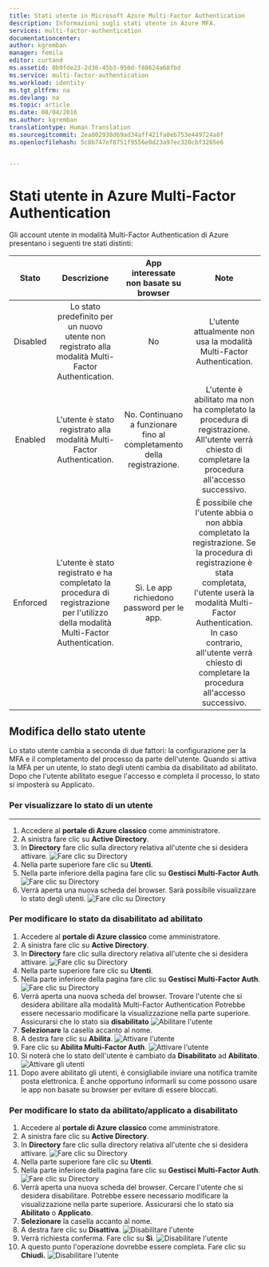 ```yaml
---
title: Stati utente in Microsoft Azure Multi-Factor Authentication
description: Informazioni sugli stati utente in Azure MFA.
services: multi-factor-authentication
documentationcenter: 
author: kgremban
manager: femila
editor: curtand
ms.assetid: 0b9fde23-2d36-45b3-950d-f88624a68fbd
ms.service: multi-factor-authentication
ms.workload: identity
ms.tgt_pltfrm: na
ms.devlang: na
ms.topic: article
ms.date: 08/04/2016
ms.author: kgremban
translationtype: Human Translation
ms.sourcegitcommit: 2ea002938d69ad34aff421fa0eb753e449724a8f
ms.openlocfilehash: 5c8b747ef8751f9556e0d23a97ec320cbf3265e6


---
```

# <a name="user-states-in-azure-multi-factor-authentication"></a>Stati utente in Azure Multi-Factor Authentication
Gli account utente in modalità Multi-Factor Authentication di Azure presentano i seguenti tre stati distinti:

| Stato | Descrizione | App interessate non basate su browser | Note |
|:---:|:---:|:---:|:---:|
| Disabled |Lo stato predefinito per un nuovo utente non registrato alla modalità Multi-Factor Authentication. |No |L'utente attualmente non usa la modalità Multi-Factor Authentication. |
| Enabled |L'utente è stato registrato alla modalità Multi-Factor Authentication. |No.  Continuano a funzionare fino al completamento della registrazione. |L'utente è abilitato ma non ha completato la procedura di registrazione. All'utente verrà chiesto di completare la procedura all'accesso successivo. |
| Enforced |L'utente è stato registrato e ha completato la procedura di registrazione per l'utilizzo della modalità Multi-Factor Authentication. |Sì.  Le app richiedono password per le app. |È possibile che l'utente abbia o non abbia completato la registrazione. Se la procedura di registrazione è stata completata, l'utente userà la modalità Multi-Factor Authentication. In caso contrario, all'utente verrà chiesto di completare la procedura all'accesso successivo. |

## <a name="changing-a-user-state"></a>Modifica dello stato utente
Lo stato utente cambia a seconda di due fattori: la configurazione per la MFA e il completamento del processo da parte dell'utente.  Quando si attiva la MFA per un utente, lo stato degli utenti cambia da disabilitato ad abilitato.  Dopo che l'utente abilitato esegue l'accesso e completa il processo, lo stato si imposterà su Applicato.  

### <a name="to-view-a-users-state"></a>Per visualizzare lo stato di un utente
- - -
1. Accedere al **portale di Azure classico** come amministratore.
2. A sinistra fare clic su **Active Directory**.
3. In **Directory** fare clic sulla directory relativa all'utente che si desidera attivare.
   ![Fare clic su Directory](./media/multi-factor-authentication-get-started-cloud/directory1.png)
4. Nella parte superiore fare clic su **Utenti**.
5. Nella parte inferiore della pagina fare clic su **Gestisci Multi-Factor Auth**.
   ![Fare clic su Directory](./media/multi-factor-authentication-get-started-cloud/manage1.png)
6. Verrà aperta una nuova scheda del browser.  Sarà possibile visualizzare lo stato degli utenti.
   ![Fare clic su Directory](./media/multi-factor-authentication-get-started-user-states/userstate1.png)

### <a name="to-change-the-state-from-disabled-to-enabled"></a>Per modificare lo stato da disabilitato ad abilitato
1. Accedere al **portale di Azure classico** come amministratore.
2. A sinistra fare clic su **Active Directory**.
3. In **Directory** fare clic sulla directory relativa all'utente che si desidera attivare.
   ![Fare clic su Directory](./media/multi-factor-authentication-get-started-cloud/directory1.png)
4. Nella parte superiore fare clic su **Utenti**.
5. Nella parte inferiore della pagina fare clic su **Gestisci Multi-Factor Auth**.
   ![Fare clic su Directory](./media/multi-factor-authentication-get-started-cloud/manage1.png)
6. Verrà aperta una nuova scheda del browser.  Trovare l'utente che si desidera abilitare alla modalità Multi-Factor Authentication Potrebbe essere necessario modificare la visualizzazione nella parte superiore. Assicurarsi che lo stato sia **disabilitato**
   ![Abilitare l'utente](./media/multi-factor-authentication-get-started-cloud/enable1.png)
7. **Selezionare** la casella accanto al nome.
8. A destra fare clic su **Abilita**.
   ![Attivare l'utente](./media/multi-factor-authentication-get-started-cloud/user1.png)
9. Fare clic su **Abilita Multi-Factor Auth**.
   ![Attivare l'utente](./media/multi-factor-authentication-get-started-cloud/enable2.png)
10. Si noterà che lo stato dell'utente è cambiato da **Disabilitato** ad **Abilitato**.
    ![Attivare gli utenti](./media/multi-factor-authentication-get-started-cloud/user.png)
11. Dopo avere abilitato gli utenti, è consigliabile inviare una notifica tramite posta elettronica.  È anche opportuno informarli su come possono usare le app non basate su browser per evitare di essere bloccati.

### <a name="to-change-the-state-from-enabledenforced-to-disabled"></a>Per modificare lo stato da abilitato/applicato a disabilitato
1. Accedere al **portale di Azure classico** come amministratore.
2. A sinistra fare clic su **Active Directory**.
3. In **Directory** fare clic sulla directory relativa all'utente che si desidera attivare.
   ![Fare clic su Directory](./media/multi-factor-authentication-get-started-cloud/directory1.png)
4. Nella parte superiore fare clic su **Utenti**.
5. Nella parte inferiore della pagina fare clic su **Gestisci Multi-Factor Auth**.
   ![Fare clic su Directory](./media/multi-factor-authentication-get-started-cloud/manage1.png)
6. Verrà aperta una nuova scheda del browser.  Cercare l'utente che si desidera disabilitare. Potrebbe essere necessario modificare la visualizzazione nella parte superiore. Assicurarsi che lo stato sia **Abilitato** o **Applicato**.
7. **Selezionare** la casella accanto al nome.
8. A destra fare clic su **Disattiva**.
   ![Disabilitare l'utente](./media/multi-factor-authentication-get-started-user-states/userstate2.png)
9. Verrà richiesta conferma.  Fare clic su **Sì**.
   ![Disabilitare l'utente](./media/multi-factor-authentication-get-started-user-states/userstate3.png)
10. A questo punto l'operazione dovrebbe essere completa.  Fare clic su **Chiudi.**
    ![Disabilitare l'utente](./media/multi-factor-authentication-get-started-user-states/userstate4.png)




<!--HONumber=Nov16_HO3-->


